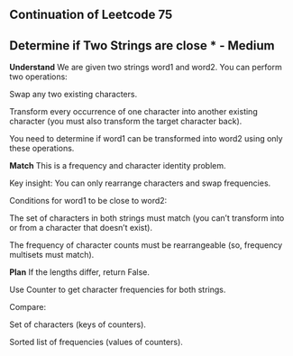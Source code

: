 ## Continuation of Leetcode 75
## Determine if Two Strings are close * - Medium
**Understand**
We are given two strings word1 and word2. You can perform two operations:

Swap any two existing characters.

Transform every occurrence of one character into another existing character (you must also transform the target character back).

You need to determine if word1 can be transformed into word2 using only these operations.

**Match**
This is a frequency and character identity problem.

Key insight: You can only rearrange characters and swap frequencies.

Conditions for word1 to be close to word2:

The set of characters in both strings must match (you can’t transform into or from a character that doesn’t exist).

The frequency of character counts must be rearrangeable (so, frequency multisets must match).

**Plan**
If the lengths differ, return False.

Use Counter to get character frequencies for both strings.

Compare:

Set of characters (keys of counters).

Sorted list of frequencies (values of counters).

